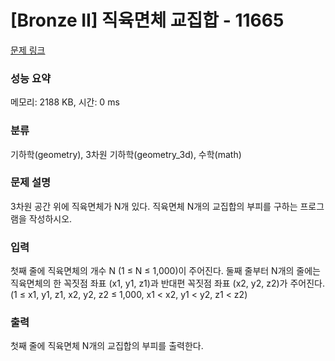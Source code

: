 # [Bronze II] 직육면체 교집합 - 11665 

[문제 링크](https://www.acmicpc.net/problem/11665) 

### 성능 요약

메모리: 2188 KB, 시간: 0 ms

### 분류

기하학(geometry), 3차원 기하학(geometry_3d), 수학(math)

### 문제 설명

<p>3차원 공간 위에 직육면체가 N개 있다. 직육면체 N개의 교집합의 부피를 구하는 프로그램을 작성하시오.</p>

### 입력 

 <p>첫째 줄에 직육면체의 개수 N (1 ≤ N ≤ 1,000)이 주어진다. 둘째 줄부터 N개의 줄에는 직육면체의 한 꼭짓점 좌표 (x1, y1, z1)과 반대편 꼭짓점 좌표 (x2, y2, z2)가 주어진다. (1 ≤ x1, y1, z1, x2, y2, z2 ≤ 1,000, x1 < x2, y1 < y2, z1 < z2)</p>

### 출력 

 <p>첫째 줄에 직육면체 N개의 교집합의 부피를 출력한다.</p>

